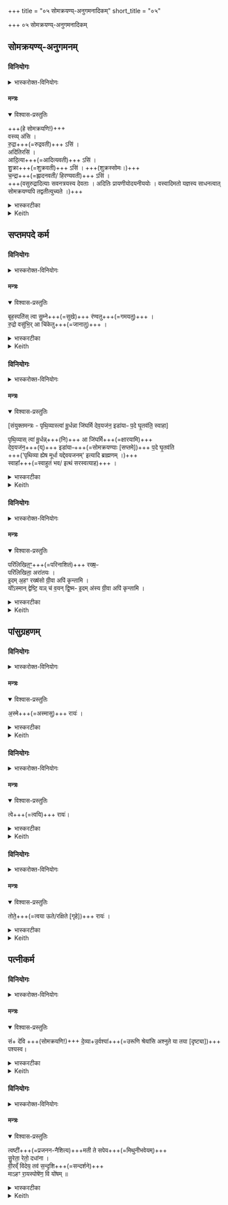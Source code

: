 +++
title = "०५ सोमक्रयण्य्-अनुगमनादिकम्"
short_title = "०५"

+++
०५ सोमक्रयण्य्-अनुगमनादिकम्


## सोमक्रयण्य्-अनुगमनम्
### विनियोगः
<details><summary>भास्करोक्त-विनियोगः</summary>

षट्पदान्यनु निक्रामति सोमक्रयणीं गच्छन्तीम् अनुगच्छति। षट्सु पदेषु षण्मन्त्राः ॥।
</details>


#### मन्त्रः
<details open><summary>विश्वास-प्रस्तुतिः</summary>

+++(हे सोमक्रयणि!)+++  
वस्व्य् अ॑सि ।  
रु॒द्रा+++(=रुद्रवती)+++ ऽसि॑ ।  
अदि॑तिरसि॑ ।  
आदि॒त्या+++(=आदित्यवती)+++ ऽसि॑ ।  
शु॒क्रा+++(=शुक्रवती)+++ ऽसि॑ । +++(शुक्रस्सोमः।)+++  
च॒न्द्रा+++(=ह्लादनवती/ हिरण्यवती)+++ ऽसि॑ ।  
+++(वसुरुद्रादित्याः सवनत्रयस्य देवताः । अदितिः प्रायणीयोदयनीययोः । वस्वादिमतो यज्ञस्य साधनत्वात् सोमक्रयण्यपि तद्वतीत्युच्यते ।)+++  
</details>


<details><summary>भास्करटीका</summary>

</details>
<details><summary>Keith</summary>

Thou art a Vasvi,  
thou art a Rudra,  
thou art Aditi,  
thou art an Aditya,  
thou art Çukra,  
thou art Candra.
</details>


## सप्तमपदे कर्म
### विनियोगः
<details><summary>भास्करोक्त-विनियोगः</summary>

सप्तमं पदम् अभिगृह्णाति।
</details>


#### मन्त्रः
<details open><summary>विश्वास-प्रस्तुतिः</summary>

बृह॒स्पति॑स् त्वा सु॒म्ने+++(=सुखे)+++ र॑ण्वतु+++(=गमयतु)+++ ।  
रु॒द्रो वसु॑भि॒र् आ चि॑केतु+++(=जानातु)+++ ।
</details>


<details><summary>भास्करटीका</summary>

</details>
<details><summary>Keith</summary>

May Brhaspati make thee rejoice in happiness.  
May Rudra with the Vasus be favourable to thee.
</details>


### विनियोगः
<details><summary>भास्करोक्त-विनियोगः</summary>

तस्मिन् पदे जुहोति।
</details>


#### मन्त्रः
<details open><summary>विश्वास-प्रस्तुतिः</summary>

[संयुक्तमन्त्रः  -   पृथि॒व्यास्त्वा॑ मू॒र्धन्ना जि॑घर्मि देव॒यज॑न॒ इडा॑याᳶ प॒दे घृ॒तव॑ति॒ स्वाहा]

पृथि॒व्यास् त्वा॑ मू॒र्धन्न्+++(नि)+++ आ जि॑घर्मि+++(=क्षारयामि)+++  
देव॒यज॑न॒+++(य्)+++ इडा॑याᳶ+++(=सोमक्रयण्याः [सप्तमे])+++ प॒दे घृ॒तव॑ति  
+++('पृथिव्या ह्येष मूर्धा यद्देवयजनम्' इत्यादि ब्राह्मणम् ।)+++  
स्वाहा᳚+++(=स्वाहुतं भव/ इत्थं सरस्वत्याह)+++ ।
</details>


<details><summary>भास्करटीका</summary>

</details>
<details><summary>Keith</summary>

I pour thee on the head of the earth,  
on the place of sacrifice, on the abode of the offering, rich in ghee; hail!
</details>


### विनियोगः
<details><summary>भास्करोक्त-विनियोगः</summary>

पदं परिलिखति।
</details>


#### मन्त्रः
<details open><summary>विश्वास-प्रस्तुतिः</summary>

परि॑लिखित॒ꣳ॒+++(=परिनाशितं)+++ रख्ष॒ᳶ  
परि॑लिखिता॒ अरा॑तयः ।  
इ॒दम् अ॒हꣳ रख्ष॑सो ग्री॒वा अपि॑ कृन्तामि ।  
यो᳚ऽस्मान् द्वेष्टि॒ यञ् च॑ व॒यन् द्वि॒ष्म- इ॒दम् अ॑स्य ग्री॒वा अपि॑ कृन्तामि ।
</details>


<details><summary>भास्करटीका</summary>

</details>
<details><summary>Keith</summary>

The Raksas is enclosed,  
the evil spirits are enclosed.  
Thus I cut the neck of the Raksas.  
Thus I cut the neck of him who hates us and whom we hate [1].
</details>


## पांसुग्रहणम्

### विनियोगः
<details><summary>भास्करोक्त-विनियोगः</summary>

पदपांसून् धरण्यां संवपति।।
</details>


#### मन्त्रः
<details open><summary>विश्वास-प्रस्तुतिः</summary>

अ॒स्मे+++(=अस्मासु)+++ रायः॑ ।  
</details>


<details><summary>भास्करटीका</summary>

</details>
<details><summary>Keith</summary>

With us be wealth.
</details>


### विनियोगः
<details><summary>भास्करोक्त-विनियोगः</summary>

यजमानाय प्रयच्छति।।
</details>


#### मन्त्रः
<details open><summary>विश्वास-प्रस्तुतिः</summary>

त्वे+++(=त्वयि)+++ रायः॑।
</details>


<details><summary>भास्करटीका</summary>

</details>
<details><summary>Keith</summary>

with thee be wealth.
</details>


### विनियोगः
<details><summary>भास्करोक्त-विनियोगः</summary>

यजमानः पत्न्यै प्रयच्छति।
</details>


#### मन्त्रः
<details open><summary>विश्वास-प्रस्तुतिः</summary>

तोते॒+++(=त्वया ऊते/रक्षिते [गृहे])+++ रायः॑ ।
</details>

<details><summary>भास्करटीका</summary>

</details>
<details><summary>Keith</summary>

thine be wealth.
</details>


## पत्नीकर्म

### विनियोगः
<details><summary>भास्करोक्त-विनियोगः</summary>

पत्नीं सोमक्रयण्या समीक्षयति।
</details>


#### मन्त्रः
<details open><summary>विश्वास-प्रस्तुतिः</summary>

सं+ दे॑वि +++(सोमक्रयणि!)+++ दे॒व्या+उ॒र्वश्या॑+++(=उरूणि श्रेयांसि अश्नुते या तया [दृष्ट्या])+++ पश्यस्व।
</details>


<details><summary>भास्करटीका</summary>

</details>
<details><summary>Keith</summary>

Gaze, O goddess, together with the goddess Urvaçi.
</details>


### विनियोगः
<details><summary>भास्करोक्त-विनियोगः</summary>

पत्नी यजमानमीक्षते।
</details>


#### मन्त्रः
<details open><summary>विश्वास-प्रस्तुतिः</summary>

त्वष्टी॑+++(=प्रजनन-नैशित्य)+++मती ते सपेय+++(=मिथुनीभवेयम्)+++  
सु॒रेता॒ रेतो॒ दधा॑ना ।   
वी॒रव्ँ वि॑देय॒ तव॑ स॒न्दृशि+++(=सन्दर्शने)+++  
माऽहꣳ रा॒यस्पोषे॑ण॒ वि यो॑षम् ॥
</details>


<details><summary>भास्करटीका</summary>

</details>
<details><summary>Keith</summary>

Let me attend on thee, with Tvastr's aid;  
rich in seed, bearing seed,  
may I find a hero in thy presence.  
May I not be separated from abundance of wealth.
</details>
